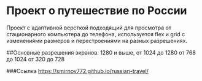 # Проект о путешествие по России

Проект с адаптивной версткой подходящий для просмотра от стационарного компьютера до телефона, используется flex и grid с изменениями размеров и перестроениями на разных разрешениях.

##Основные разрешения экранов.
1280 и выше,
от 1024 до 1280
от 768 до 1024
от 320 до 728

###Ссылка
https://smirnov772.github.io/russian-travel/
